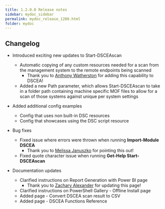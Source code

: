 ```yaml
---
title: 1.2.0.0 Release notes
sidebar: mydoc_sidebar
permalink: mydoc_release_1200.html
folder: mydoc
---
```


## Changelog

* Introduced exciting new updates to Start-DSCEAscan
    * Automatic copying of any custom resources needed for a scan from the management system to the remote endpoints being scanned
        * Thank you to [Anthony Watherston](https://github.com/anwather) for adding this capability to DSCEA!
    * Added a new Path parameter, which allows Start-DSCEAscan to take in a folder path containing machine specific MOF files to allow for a scan of those systems against unique per system settings

* Added additional config examples
    * Config that uses non built-in DSC resources
    * Config that showcases using the DSC script resource

* Bug fixes
    * Fixed issue where errors were thrown when running **Import-Module DSCEA**
        * Thank you to [Melissa Januszko](https://github.com/majst32) for pointing this out!
    * Fixed quote character issue when running **Get-Help Start-DSCEAscan**

* Documentation updates
    * Clarified instructions on Report Generation with Power BI page
        * Thank you to [Zachary Alexander](https://github.com/zjalexander) for updating this page!
    * Clarified instructions on PowerShell Gallery - Offline Install page
    * Added page - Convert DSCEA scan result to CSV
    * Added page - DSCEA Functions Reference